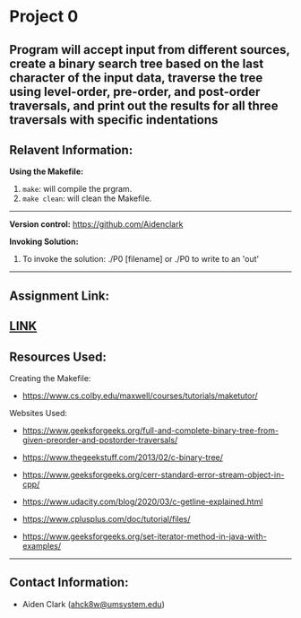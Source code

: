 # Project 0

Program will accept input from different sources, create a binary search tree based on the last character of the input data, traverse the tree using level-order, pre-order, and post-order traversals, and print out the results for all three traversals with specific indentations
---
## Relavent Information:
**Using the Makefile:**
1. `make`: will compile the prgram.  
2. `make clean`: will clean the Makefile. 
---
**Version control:**
https://github.com/Aidenclark

**Invoking Solution:**
1. To invoke the solution: ./P0 [filename] or ./P0 to write to an 'out'


---
## Assignment Link:
[LINK](https://cdn.inst-fs-iad-prod.inscloudgate.net/71ccfca7-2443-4730-86e3-6b0b0e092270/Project%20P0.pdf?token=eyJhbGciOiJIUzUxMiIsInR5cCI6IkpXVCIsImtpZCI6ImNkbiJ9.eyJyZXNvdXJjZSI6Ii83MWNjZmNhNy0yNDQzLTQ3MzAtODZlMy02YjBiMGUwOTIyNzAvUHJvamVjdCUyMFAwLnBkZiIsInRlbmFudCI6ImNhbnZhcyIsInVzZXJfaWQiOiIxNjc2NTAwMDAwMDAwNTA3MDAiLCJpYXQiOjE2NDUwNDU4MDEsImV4cCI6MTY0NTEzMjIwMX0.RH7NJT8Au_YDfPt6oe6DvlabxS93M-7J--yWrB-ulQqDXcGSTcpxmI9h1rxRwoLD85FlrAgslNIVmat-XxcR7g&download=1&content_type=application%2Fpdf)
---
## Resources Used: 



Creating the Makefile:
* https://www.cs.colby.edu/maxwell/courses/tutorials/maketutor/

Websites Used:
* https://www.geeksforgeeks.org/full-and-complete-binary-tree-from-given-preorder-and-postorder-traversals/

* https://www.thegeekstuff.com/2013/02/c-binary-tree/
* https://www.geeksforgeeks.org/cerr-standard-error-stream-object-in-cpp/
* https://www.udacity.com/blog/2020/03/c-getline-explained.html
* https://www.cplusplus.com/doc/tutorial/files/
* https://www.geeksforgeeks.org/set-iterator-method-in-java-with-examples/
---
## Contact Information: 
- Aiden Clark (ahck8w@umsystem.edu)
